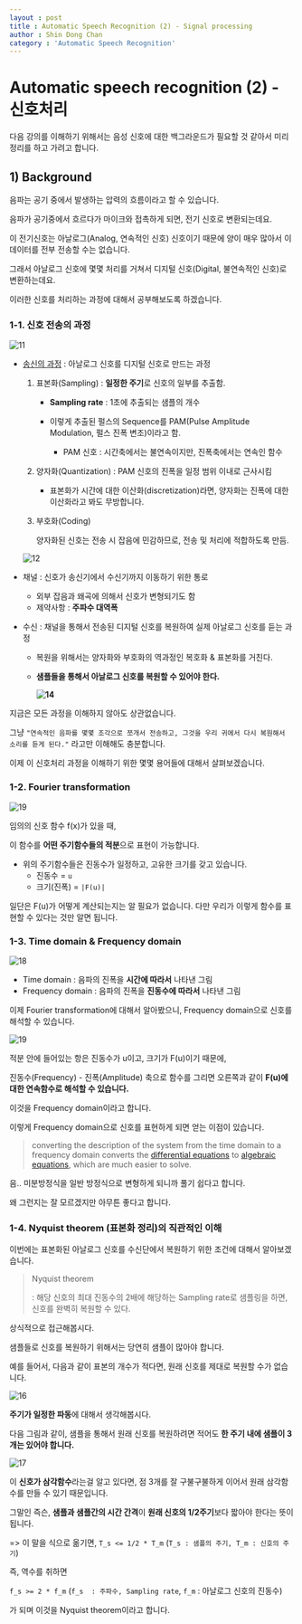 ```yaml
---
layout : post
title : Automatic Speech Recognition (2) - Signal processing
author : Shin Dong Chan
category : 'Automatic Speech Recognition'
---
```



# Automatic speech recognition (2) - 신호처리

다음 강의를 이해하기 위해서는 음성 신호에 대한 백그라운드가 필요할 것 같아서 미리 정리를 하고 가려고 합니다.

## 1) Background

음파는 공기 중에서 발생하는 압력의 흐름이라고 할 수 있습니다.

음파가 공기중에서 흐르다가 마이크와 접촉하게 되면, 전기 신호로 변환되는데요.

이 전기신호는 아날로그(Analog, 연속적인 신호) 신호이기 때문에 양이 매우 많아서 이 데이터를 전부 전송할 수는 없습니다.

그래서 아날로그 신호에 몇몇 처리를 거쳐서 디지털 신호(Digital, 불연속적인 신호)로 변환하는데요. 

이러한 신호를 처리하는 과정에 대해서 공부해보도록 하겠습니다.

### 1-1. 신호 전송의 과정

![11](https://user-images.githubusercontent.com/37765338/62937796-9c21fe00-be08-11e9-86ef-159b1064df6d.png)

- [송신의 과정](https://linecard.tistory.com/22) : 아날로그 신호를 디지털 신호로 만드는 과정

  1. 표본화(Sampling) : **일정한 주기**로 신호의 일부를 추출함.

     - **Sampling rate** : 1초에 추출되는 샘플의 개수

     - 이렇게 추출된 펄스의 Sequence를 PAM(Pulse Amplitude Modulation, 펄스 진폭 변조)이라고 함.
       - PAM 신호 : 시간축에서는 불연속이지만, 진폭축에서는 연속인 함수

  2. 양자화(Quantization) : PAM 신호의 진폭을 일정 범위 이내로 근사시킴
     - 표본화가 시간에 대한 이산화(discretization)라면, 양자화는 진폭에 대한 이산화라고 봐도 무방합니다.

  3. 부호화(Coding)

     양자화된 신호는 전송 시 잡음에 민감하므로, 전송 및 처리에 적합하도록 만듬.

  ![12](https://user-images.githubusercontent.com/37765338/62937800-9e845800-be08-11e9-9579-14967ae3eb5a.png)

  

- 채널 : 신호가 송신기에서 수신기까지 이동하기 위한 통로

  - 외부 잡음과 왜곡에 의해서 신호가 변형되기도 함
  - 제약사항 : **주파수 대역폭**

- 수신 : 채널을 통해서 전송된 디지털 신호를 복원하여 실제 아날로그 신호를 듣는 과정

  - 복원을 위해서는 양자화와 부호화의 역과정인 복호화 & 표본화를 거친다.

  - **샘플들을 통해서 아날로그 신호를 복원할 수 있어야 한다.**

    **![14](https://user-images.githubusercontent.com/37765338/62937802-9f1cee80-be08-11e9-898a-c6ce5c943294.png)**



지금은 모든 과정을 이해하지 않아도 상관없습니다. 

그냥 `"연속적인 음파를 몇몇 조각으로 쪼개서 전송하고, 그것을 우리 귀에서 다시 복원해서 소리를 듣게 된다."` 라고만 이해해도 충분합니다.

이제 이 신호처리 과정을 이해하기 위한 몇몇 용어들에 대해서 살펴보겠습니다.



### 1-2. Fourier transformation



![19](https://user-images.githubusercontent.com/37765338/62937808-a0e6b200-be08-11e9-883e-24f34e15d7d1.png)

임의의 신호 함수 f(x)가 있을 때,

이 함수를 **어떤 주기함수들의 적분**으로 표현이 가능합니다.

- 위의 주기함수들은 진동수가 일정하고, 고유한 크기를 갖고 있습니다.
  - 진동수 = `u`
  - 크기(진폭) = `|F(u)|`

일단은 F(u)가 어떻게 계산되는지는 알 필요가 없습니다. 다만 우리가 이렇게 함수를 표현할 수 있다는 것만 알면 됩니다.



### 1-3. Time domain & Frequency domain

![18](https://user-images.githubusercontent.com/37765338/62937806-9fb58500-be08-11e9-9867-f0092c2aaaa7.png)

- Time domain : 음파의 진폭을 **시간에 따라서** 나타낸 그림
- Frequency domain : 음파의 진폭을 **진동수에 따라서** 나타낸 그림

이제 Fourier transformation에 대해서 알아봤으니, Frequency domain으로 신호를 해석할 수 있습니다.

![19](https://user-images.githubusercontent.com/37765338/62937808-a0e6b200-be08-11e9-883e-24f34e15d7d1.png)

적분 안에 들어있는 항은 진동수가 u이고, 크기가 F(u)이기 때문에, 

진동수(Frequency) - 진폭(Amplitude) 축으로 함수를 그리면 오른쪽과 같이 **F(u)에 대한 연속함수로 해석할 수 있습니다.**

이것을 Frequency domain이라고 합니다.



이렇게 Frequency domain으로 신호를 표현하게 되면 얻는 이점이 있습니다.

> converting the description of the system from the time domain to a frequency domain converts the [differential equations](https://en.wikipedia.org/wiki/Differential_equation) to [algebraic equations](https://en.wikipedia.org/wiki/Algebraic_equation), which are much easier to solve.

음.. 미분방정식을 일반 방정식으로 변형하게 되니까 풀기 쉽다고 합니다. 

왜 그런지는 잘 모르겠지만 아무튼 좋다고 합니다.



### 1-4. Nyquist theorem (표본화 정리)의 직관적인 이해

이번에는 표본화된 아날로그 신호를 수신단에서 복원하기 위한 조건에 대해서 알아보겠습니다.

> Nyquist theorem
>
> : 해당 신호의 최대 진동수의 2배에 해당하는 Sampling rate로 샘플링을 하면, 신호를 완벽히 복원할 수 있다.

상식적으로 접근해봅시다.

샘플들로 신호를 복원하기 위해서는 당연히 샘플이 많아야 합니다. 

예를 들어서, 다음과 같이 표본의 개수가 적다면, 원래 신호를 제대로 복원할 수가 없습니다.

![16](https://user-images.githubusercontent.com/37765338/62937804-9fb58500-be08-11e9-8363-f835bafa7a88.png)

**주기가 일정한 파동**에 대해서 생각해봅시다.

다음 그림과 같이, 샘플을 통해서 원래 신호를 복원하려면 적어도 **한 주기 내에 샘플이 3개는 있어야 합니다.** 

![17](https://user-images.githubusercontent.com/37765338/62937805-9fb58500-be08-11e9-8ec9-c15f130f182a.png)


이 **신호가 삼각함수**라는걸 알고 있다면, 점 3개를 잘 구불구불하게 이어서 원래 삼각함수를 만들 수 있기 때문입니다.

그말인 즉슨, **샘플과 샘플간의 시간 간격**이 **원래 신호의 1/2주기**보다 짧아야 한다는 뜻이 됩니다.

=> 이 말을 식으로 옮기면, `T_s <= 1/2 * T_m` (`T_s : 샘플의 주기, T_m : 신호의 주기`)

즉, 역수를 취하면  

`f_s >= 2 * f_m` (`f_s  : 주파수, Sampling rate`, `f_m` :  아날로그 신호의 진동수) 

가 되며 이것을 Nyquist theorem이라고 합니다.

